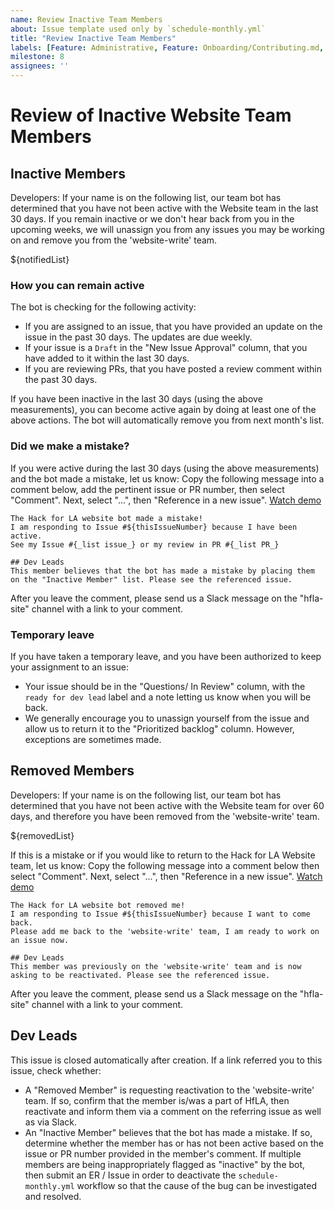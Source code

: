 ```yaml
---
name: Review Inactive Team Members
about: Issue template used only by `schedule-monthly.yml`
title: "Review Inactive Team Members"
labels: [Feature: Administrative, Feature: Onboarding/Contributing.md, role: dev leads, Complexity: Small, Size: 0.5pt]
milestone: 8
assignees: ''
---
```


<!--
Note: This template is only for use by the `schedule-monthly.yml` workflow.
--> 

# Review of Inactive Website Team Members
## Inactive Members
Developers: If your name is on the following list, our team bot has determined that you have not been active with the Website team in the last 30 days. If you remain inactive or we don't hear back from you in the upcoming weeks, we will unassign you from any issues you may be working on and remove you from the 'website-write' team.  

${notifiedList}  

### How you can remain active
The bot is checking for the following activity:
- If you are assigned to an issue, that you have provided an update on the issue in the past 30 days. The updates are due weekly.
- If your issue is a `Draft` in the "New Issue Approval" column, that you have added to it within the last 30 days.
- If you are reviewing PRs, that you have posted a review comment within the past 30 days.

If you have been inactive in the last 30 days (using the above measurements), you can become active again by doing at least one of the above actions. The bot will automatically remove you from next month's list.  

### Did we make a mistake?
If you were active during the last 30 days (using the above measurements) and the bot made a mistake, let us know: Copy the following message into a comment below, add the pertinent issue or PR number, then select "Comment". Next, select "...", then "Reference in a new issue".  [Watch demo](https://github.com/t-will-gillis/website/assets/40799239/59d45792-6950-46f0-a310-7c1ecd0c87be)
```
The Hack for LA website bot made a mistake!
I am responding to Issue #${thisIssueNumber} because I have been active.
See my Issue #{_list issue_} or my review in PR #{_list PR_}

## Dev Leads
This member believes that the bot has made a mistake by placing them on the "Inactive Member" list. Please see the referenced issue.

```
After you leave the comment, please send us a Slack message on the "hfla-site" channel with a link to your comment.  

### Temporary leave
If you have taken a temporary leave, and you have been authorized to keep your assignment to an issue:  
- Your issue should be in the "Questions/ In Review" column, with the `ready for dev lead` label and a note letting us know when you will be back.
- We generally encourage you to unassign yourself from the issue and allow us to return it to the "Prioritized backlog" column. However, exceptions are sometimes made.
  
## Removed Members
Developers: If your name is on the following list, our team bot has determined that you have not been active with the Website team for over 60 days, and therefore you have been removed from the 'website-write' team.  

${removedList}  

If this is a mistake or if you would like to return to the Hack for LA Website team, let us know: Copy the following message into a comment below then select "Comment". Next, select "...", then "Reference in a new issue".  [Watch demo](https://github.com/t-will-gillis/website/assets/40799239/59d45792-6950-46f0-a310-7c1ecd0c87be)
```
The Hack for LA website bot removed me!
I am responding to Issue #${thisIssueNumber} because I want to come back.
Please add me back to the 'website-write' team, I am ready to work on an issue now.

## Dev Leads
This member was previously on the 'website-write' team and is now asking to be reactivated. Please see the referenced issue.

```
After you leave the comment, please send us a Slack message on the "hfla-site" channel with a link to your comment.  

## Dev Leads
This issue is closed automatically after creation. If a link referred you to this issue, check whether: 
- A "Removed Member" is requesting reactivation to the 'website-write' team. If so, confirm that the member is/was a part of HfLA, then reactivate and inform them via a comment on the referring issue as well as via Slack.
- An "Inactive Member" believes that the bot has made a mistake. If so, determine whether the member has or has not been active based on the issue or PR number provided in the member's comment. If multiple members are being inappropriately flagged as "inactive" by the bot, then submit an ER / Issue in order to deactivate the `schedule-monthly.yml` workflow so that the cause of the bug can be investigated and resolved. 

